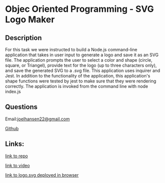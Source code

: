 # Objec Oriented Programming - SVG Logo Maker

## Description
  For this task we were instructed to build a Node.js command-line application that takes in user input to generate a logo and save it as an SVG file. The application prompts the user to select a color and shape (circle, square, or Triangel), provide text for the logo (up to three characters only), and save the generated SVG to a .svg file.  This application uses inquirer and Jest.  In addition to the functionality of the application, this application's shape functions were tested by jest to make sure that they were rendering correctly.  The application is invoked from the command line with node index.js


##  Questions
  Email:joelhansen22@gmail.com
  
  [Github](https://www.github.com/joelhansenmn)

  ## Links:
  [link to repo](https://github.com/JoelhansenMN/SVG-gnerator)

  [link to video]()

  [link to logo.svg deployed in browser]()



